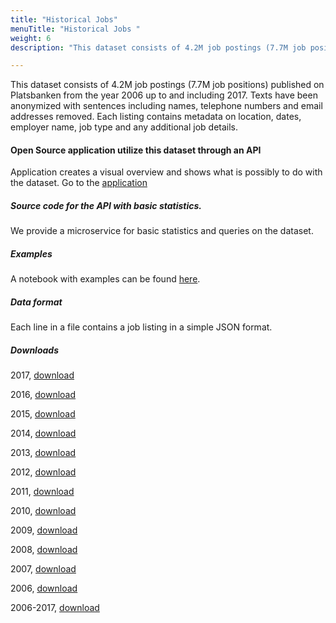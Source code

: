 ```yaml
---
title: "Historical Jobs"
menuTitle: "Historical Jobs "
weight: 6
description: "This dataset consists of 4.2M job postings (7.7M job positions) published on Platsbanken from the year 2006 up to and including 2017."

---
```


This dataset consists of 4.2M job postings (7.7M job positions) published on Platsbanken from the year 2006 up to and including 2017. Texts have been anonymized with sentences including names, telephone numbers and email addresses removed.
Each listing contains metadata on location, dates, employer name, job type and any additional job details.

#### Open Source application utilize this dataset through an API
Application creates a visual overview and shows what is possibly to do with the dataset.
Go to the <a href="http://historik.azurewebsites.net/" target="_blank">application</a>


##### Source code for the API with basic statistics.
We provide a microservice for basic statistics and queries on the dataset.

##### Examples
A notebook with examples can be found <a href="https://github.com/simonbe/afhistorik/blob/master/notebooks/API_description.ipynb" target="_blank">here</a>.

##### Data format
Each line in a file contains a job listing in a simple JSON format.

##### Downloads
2017, [download](https://simonbe.blob.core.windows.net/afhistorik/2017.zip)

2016, [download](https://simonbe.blob.core.windows.net/afhistorik/2016.zip)

2015, [download](https://simonbe.blob.core.windows.net/afhistorik/2015.zip)

2014, [download](https://simonbe.blob.core.windows.net/afhistorik/2014.zip)

2013, [download](https://simonbe.blob.core.windows.net/afhistorik/2013.zip)

2012, [download](https://simonbe.blob.core.windows.net/afhistorik/2012.zip)

2011, [download](https://simonbe.blob.core.windows.net/afhistorik/2011.zip)

2010, [download](https://simonbe.blob.core.windows.net/afhistorik/2010.zip)

2009, [download](https://simonbe.blob.core.windows.net/afhistorik/2009.zip)

2008, [download](https://simonbe.blob.core.windows.net/afhistorik/2008.zip)

2007, [download](https://simonbe.blob.core.windows.net/afhistorik/2007.zip)

2006, [download](https://simonbe.blob.core.windows.net/afhistorik/2006.zip)

2006-2017, [download](https://simonbe.blob.core.windows.net/afhistorik/pb2006_2017.zip)
